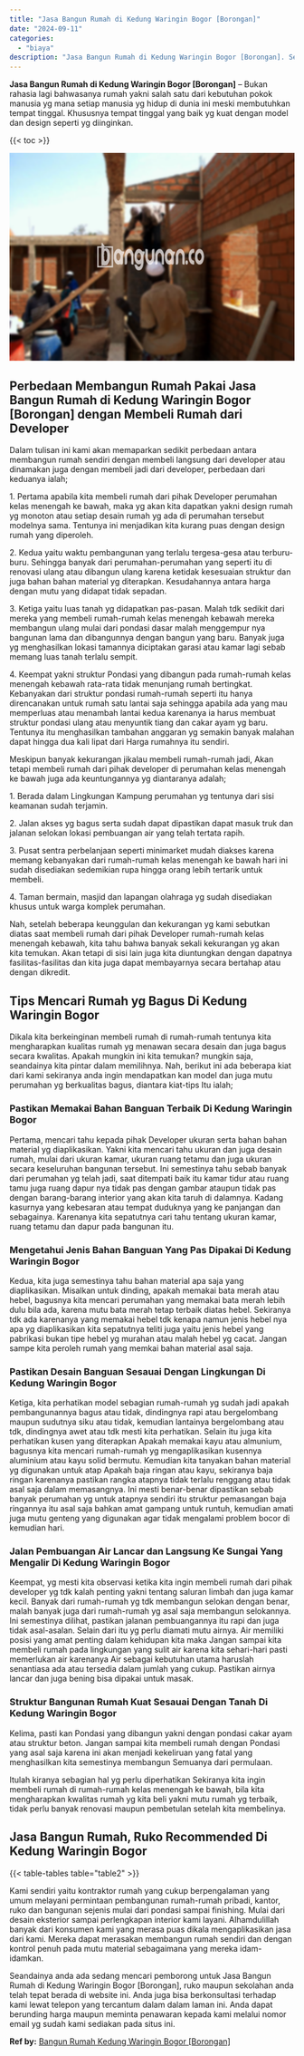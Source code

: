 ```yaml
---
title: "Jasa Bangun Rumah di Kedung Waringin Bogor [Borongan]"
date: "2024-09-11"
categories: 
  - "biaya"
description: "Jasa Bangun Rumah di Kedung Waringin Bogor [Borongan]. Seandainya anda ada sedang mencari pemborong untuk Jasa Bangun Rumah di Kedung Waringin Bogor [Borong..."
---
```


**Jasa Bangun Rumah di Kedung Waringin Bogor \[Borongan\]** – Bukan rahasia lagi bahwasanya rumah yakni salah satu dari kebutuhan pokok manusia yg mana setiap manusia yg hidup di dunia ini meski membutuhkan tempat tinggal. Khususnya tempat tinggal yang baik yg kuat dengan model dan design seperti yg diinginkan.

{{< toc >}}

![Jasa Bangun Rumah di Kedung Waringin Bogor [Borongan]](/images/borong-bangunan-36.png)

## Perbedaan Membangun Rumah Pakai Jasa Bangun Rumah di Kedung Waringin Bogor \[Borongan\] dengan Membeli Rumah dari Developer

Dalam tulisan ini kami akan memaparkan sedikit perbedaan antara membangun rumah sendiri dengan membeli langsung dari developer atau dinamakan juga dengan membeli jadi dari developer, perbedaan dari keduanya ialah;

1\. Pertama apabila kita membeli rumah dari pihak Developer perumahan kelas menengah ke bawah, maka yg akan kita dapatkan yakni design rumah yg monoton atau setiap desain rumah yg ada di perumahan tersebut modelnya sama. Tentunya ini menjadikan kita kurang puas dengan design rumah yang diperoleh.

2\. Kedua yaitu waktu pembangunan yang terlalu tergesa-gesa atau terburu-buru. Sehingga banyak dari perumahan-perumahan yang seperti itu di renovasi ulang atau dibangun ulang karena ketidak kesesuaian struktur dan juga bahan bahan material yg diterapkan. Kesudahannya antara harga dengan mutu yang didapat tidak sepadan.

3\. Ketiga yaitu luas tanah yg didapatkan pas-pasan. Malah tdk sedikit dari mereka yang membeli rumah-rumah kelas menengah kebawah mereka membangun ulang mulai dari pondasi dasar malah menggempur nya bangunan lama dan dibangunnya dengan bangun yang baru. Banyak juga yg menghasilkan lokasi tamannya diciptakan garasi atau kamar lagi sebab memang luas tanah terlalu sempit.

4\. Keempat yakni struktur Pondasi yang dibangun pada rumah-rumah kelas menengah kebawah rata-rata tidak menunjang rumah bertingkat. Kebanyakan dari struktur pondasi rumah-rumah seperti itu hanya direncanakan untuk rumah satu lantai saja sehingga apabila ada yang mau memperluas atau menambah lantai kedua karenanya ia harus membuat struktur pondasi ulang atau menyuntik tiang dan cakar ayam yg baru. Tentunya itu menghasilkan tambahan anggaran yg semakin banyak malahan dapat hingga dua kali lipat dari Harga rumahnya itu sendiri.

Meskipun banyak kekurangan jikalau membeli rumah-rumah jadi, Akan tetapi membeli rumah dari pihak developer di perumahan kelas menengah ke bawah juga ada keuntungannya yg diantaranya adalah;

1\. Berada dalam Lingkungan Kampung perumahan yg tentunya dari sisi keamanan sudah terjamin.

2\. Jalan akses yg bagus serta sudah dapat dipastikan dapat masuk truk dan jalanan selokan lokasi pembuangan air yang telah tertata rapih.

3\. Pusat sentra perbelanjaan seperti minimarket mudah diakses karena memang kebanyakan dari rumah-rumah kelas menengah ke bawah hari ini sudah disediakan sedemikian rupa hingga orang lebih tertarik untuk membeli.

4\. Taman bermain, masjid dan lapangan olahraga yg sudah disediakan khusus untuk warga komplek perumahan.

Nah, setelah beberapa keunggulan dan kekurangan yg kami sebutkan diatas saat membeli rumah dari pihak Developer rumah-rumah kelas menengah kebawah, kita tahu bahwa banyak sekali kekurangan yg akan kita temukan. Akan tetapi di sisi lain juga kita diuntungkan dengan dapatnya fasilitas-fasilitas dan kita juga dapat membayarnya secara bertahap atau dengan dikredit.

## Tips Mencari Rumah yg Bagus Di Kedung Waringin Bogor

Dikala kita berkeinginan membeli rumah di rumah-rumah tentunya kita mengharapkan kualitas rumah yg menawan secara desain dan juga bagus secara kwalitas. Apakah mungkin ini kita temukan? mungkin saja, seandainya kita pintar dalam memilihnya. Nah, berikut ini ada beberapa kiat dari kami sekiranya anda ingin mendapatkan kan model dan juga mutu perumahan yg berkualitas bagus, diantara kiat-tips Itu ialah;

### Pastikan Memakai Bahan Banguan Terbaik Di Kedung Waringin Bogor

Pertama, mencari tahu kepada pihak Developer ukuran serta bahan bahan material yg diaplikasikan. Yakni kita mencari tahu ukuran dan juga desain rumah, mulai dari ukuran kamar, ukuran ruang tetamu dan juga ukuran secara keseluruhan bangunan tersebut. Ini semestinya tahu sebab banyak dari perumahan yg telah jadi, saat ditempati baik itu kamar tidur atau ruang tamu juga ruang dapur nya tidak pas dengan gambar ataupun tidak pas dengan barang-barang interior yang akan kita taruh di dalamnya. Kadang kasurnya yang kebesaran atau tempat duduknya yang ke panjangan dan sebagainya. Karenanya kita sepatutnya cari tahu tentang ukuran kamar, ruang tetamu dan dapur pada bangunan itu.

### Mengetahui Jenis Bahan Banguan Yang Pas Dipakai Di Kedung Waringin Bogor

Kedua, kita juga semestinya tahu bahan material apa saja yang diaplikasikan. Misalkan untuk dinding, apakah memakai bata merah atau hebel, bagusnya kita mencari perumahan yang memakai bata merah lebih dulu bila ada, karena mutu bata merah tetap terbaik diatas hebel. Sekiranya tdk ada karenanya yang memakai hebel tdk kenapa namun jenis hebel nya apa yg diaplikasikan kita sepatutnya teliti juga yaitu jenis hebel yang pabrikasi bukan tipe hebel yg murahan atau malah hebel yg cacat. Jangan sampe kita peroleh rumah yang memkai bahan material asal saja.

### Pastikan Desain Banguan Sesauai Dengan Lingkungan Di Kedung Waringin Bogor

Ketiga, kita perhatikan model sebagian rumah-rumah yg sudah jadi apakah pembangunannya bagus atau tidak, dindingnya rapi atau bergelombang maupun sudutnya siku atau tidak, kemudian lantainya bergelombang atau tdk, dindingnya awet atau tdk mesti kita perhatikan. Selain itu juga kita perhatikan kusen yang diterapkan Apakah memakai kayu atau almunium, bagusnya kita mencari rumah-rumah yg mengaplikasikan kusennya aluminium atau kayu solid bermutu. Kemudian kita tanyakan bahan material yg digunakan untuk atap Apakah baja ringan atau kayu, sekiranya baja ringan karenanya pastikan rangka atapnya tidak terlalu renggang atau tidak asal saja dalam memasangnya. Ini mesti benar-benar dipastikan sebab banyak perumahan yg untuk atapnya sendiri itu struktur pemasangan baja ringannya itu asal saja bahkan amat gampang untuk runtuh, kemudian amati juga mutu genteng yang digunakan agar tidak mengalami problem bocor di kemudian hari.

### Jalan Pembuangan Air Lancar dan Langsung Ke Sungai Yang Mengalir Di Kedung Waringin Bogor

Keempat, yg mesti kita observasi ketika kita ingin membeli rumah dari pihak developer yg tdk kalah penting yakni tentang saluran limbah dan juga kamar kecil. Banyak dari rumah-rumah yg tdk membangun selokan dengan benar, malah banyak juga dari rumah-rumah yg asal saja membangun selokannya. Ini semestinya dilihat, pastikan jalanan pembuangannya itu rapi dan juga tidak asal-asalan. Selain dari itu yg perlu diamati mutu airnya. Air memiliki posisi yang amat penting dalam kehidupan kita maka Jangan sampai kita membeli rumah pada lingkungan yang sulit air karena kita sehari-hari pasti memerlukan air karenanya Air sebagai kebutuhan utama haruslah senantiasa ada atau tersedia dalam jumlah yang cukup. Pastikan airnya lancar dan juga bening bisa dipakai untuk masak.

### Struktur Bangunan Rumah Kuat Sesauai Dengan Tanah Di Kedung Waringin Bogor

Kelima, pasti kan Pondasi yang dibangun yakni dengan pondasi cakar ayam atau struktur beton. Jangan sampai kita membeli rumah dengan Pondasi yang asal saja karena ini akan menjadi kekeliruan yang fatal yang menghasilkan kita semestinya membangun Semuanya dari permulaan.

Itulah kiranya sebagian hal yg perlu diperhatikan Sekiranya kita ingin membeli rumah di rumah-rumah kelas menengah ke bawah, bila kita mengharapkan kwalitas rumah yg kita beli yakni mutu rumah yg terbaik, tidak perlu banyak renovasi maupun pembetulan setelah kita membelinya.

## Jasa Bangun Rumah, Ruko Recommended Di Kedung Waringin Bogor

{{< table-tables table="table2" >}}

Kami sendiri yaitu kontraktor rumah yang cukup berpengalaman yang umum melayani permintaan pembangunan rumah-rumah pribadi, kantor, ruko dan bangunan sejenis mulai dari pondasi sampai finishing. Mulai dari desain eksterior sampai perlengkapan interior kami layani. Alhamdulillah banyak dari konsumen kami yang merasa puas dikala mengaplikasikan jasa dari kami. Mereka dapat merasakan membangun rumah sendiri dan dengan kontrol penuh pada mutu material sebagaimana yang mereka idam-idamkan.

Seandainya anda ada sedang mencari pemborong untuk Jasa Bangun Rumah di Kedung Waringin Bogor \[Borongan\], ruko maupun sekolahan anda telah tepat berada di website ini. Anda juga bisa berkonsultasi terhadap kami lewat telepon yang tercantum dalam dalam laman ini. Anda dapat berunding harga maupun meminta penawaran kepada kami melalui nomor email yg sudah kami sediakan pada situs ini.

**Ref by:** [Bangun Rumah Kedung Waringin Bogor [Borongan]](https://id.wikipedia.org/wiki/Bangun)
